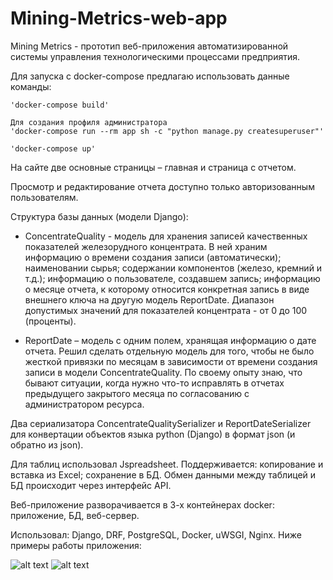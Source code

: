 # Mining-Metrics-web-app

Mining Metrics - прототип веб-приложения автоматизированной системы управления технологическими процессами предприятия.

Для запуска c docker-compose предлагаю использовать данные команды:

    'docker-compose build'
    
    Для создания профиля администратора
    'docker-compose run --rm app sh -c "python manage.py createsuperuser"'

    'docker-compose up'

На сайте две основные страницы – главная и страница с отчетом.

Просмотр и редактирование отчета доступно только авторизованным пользователям.

Структура базы данных (модели Django): 

- ConcentrateQuality - модель для хранения записей качественных показателей железорудного концентрата. В ней храним информацию о времени создания записи (автоматически); наименовании сырья; содержании компонентов (железо, кремний и т.д.); информацию о пользователе, создавшем запись; информацию о месяце отчета, к которому относится конкретная запись в виде внешнего ключа на другую модель ReportDate. Диапазон допустимых значений для показателей концентрата - от 0 до 100 (проценты).

- ReportDate – модель с одним полем, хранящая информацию о дате отчета. Решил сделать отдельную модель для того, чтобы не было жесткой привязки по месяцам в зависимости от времени создания записи в модели ConcentrateQuality. По своему опыту знаю, что бывают ситуации, когда нужно что-то исправлять в отчетах предыдущего закрытого месяца по согласованию с администратором ресурса.

Два сериализатора ConcentrateQualitySerializer и ReportDateSerializer для конвертации объектов языка python (Django) в формат json (и обратно из json).

Для таблиц использовал Jspreadsheet. Поддерживается: копирование и вставка из Excel; сохранение в БД. Обмен данными между таблицей и БД происходит через интерфейс API.

Веб-приложение разворачивается в 3-х контейнерах docker: приложение, БД, веб-сервер.

Использовал: Django, DRF, PostgreSQL, Docker, uWSGI, Nginx.
Ниже примеры работы приложения:

![alt text](https://github.com/likeprogrsv/Mining-Metrics-web-app/blob/main/example-1.gif)
![alt text](https://github.com/likeprogrsv/Mining-Metrics-web-app/blob/main/example-2.gif)